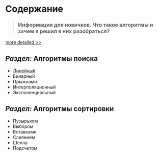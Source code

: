 # Содержание

> ### Информация для новичков. Что такое алгоритмы и зачем я решил в них разобраться?

[more detailed >>](адрес "Описание")

## _Раздел:_ **Алгоритмы поиска**

* [Линейный](https://#)
* Бинарный
* Прыжками
* Интерполяционный
* Экспоненциальный

## _Раздел:_ **Алгоритмы сортировки**

* Пузырьком
* Выбором
* Вставками
* Слиянием
* Шелла
* Подсчетом